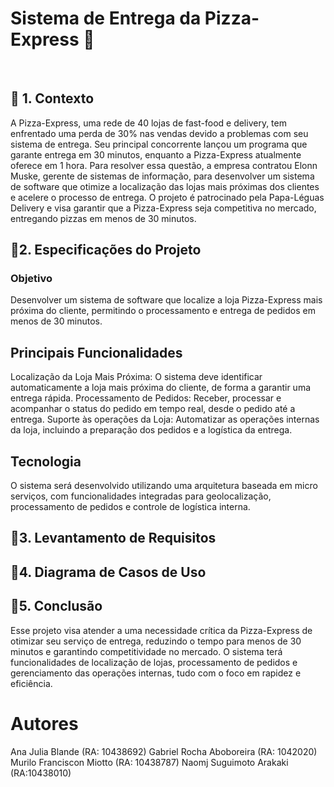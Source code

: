 <h1>Sistema de Entrega da Pizza-Express 🍕 </h1>
<br>
<h2> 🍕 1. Contexto</h2>
<p>A Pizza-Express, uma rede de 40 lojas de fast-food e delivery, tem enfrentado uma perda de 30% nas vendas devido a problemas com seu sistema de entrega. Seu principal concorrente lançou um programa que garante entrega em 30 minutos, enquanto a Pizza-Express atualmente oferece em 1 hora. Para resolver essa questão, a empresa contratou Elonn Muske, gerente de sistemas de informação, para desenvolver um sistema de software que otimize a localização das lojas mais próximas dos clientes e acelere o processo de entrega.
O projeto é patrocinado pela Papa-Léguas Delivery e visa garantir que a Pizza-Express seja competitiva no mercado, entregando pizzas em menos de 30 minutos.</p>
<h2> 🍕2. Especificações do Projeto</h2>
<h3>Objetivo</h3>
<p>Desenvolver um sistema de software que localize a loja Pizza-Express mais próxima do cliente, permitindo o processamento e entrega de pedidos em menos de 30 minutos.</p>
<h2>Principais Funcionalidades</h2>
<p>Localização da Loja Mais Próxima: O sistema deve identificar automaticamente a loja mais próxima do cliente, de forma a garantir uma entrega rápida.
Processamento de Pedidos: Receber, processar e acompanhar o status do pedido em tempo real, desde o pedido até a entrega.
Suporte às operações da Loja: Automatizar as operações internas da loja, incluindo a preparação dos pedidos e a logística da entrega.</p>
<h2>Tecnologia</h2>
<p>O sistema será desenvolvido utilizando uma arquitetura baseada em micro serviços, com funcionalidades integradas para geolocalização, processamento de pedidos e controle de logística interna.</p>
<h2>🍕3. Levantamento de Requisitos</h2>
<h2>🍕4. Diagrama de Casos de Uso</h2>
<h2>🍕5. Conclusão</h2>
<p>Esse projeto visa atender a uma necessidade crítica da Pizza-Express de otimizar seu serviço de entrega, reduzindo o tempo para menos de 30 minutos e garantindo competitividade no mercado. O sistema terá funcionalidades de localização de lojas, processamento de pedidos e gerenciamento das operações internas, tudo com o foco em rapidez e eficiência.</p>

<h1>Autores</h1>
<p>Ana Julia Blande (RA: 10438692)
Gabriel Rocha Aboboreira (RA: 1042020)
Murilo Franciscon Miotto (RA: 10438787)
Naomj Suguimoto Arakaki (RA:10438010)</p>
















